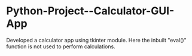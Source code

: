 # Python-Project--Calculator-GUI-App
Developed a calculator app using tkinter module. Here the inbuilt "eval()" function is not used to perform calculations.
